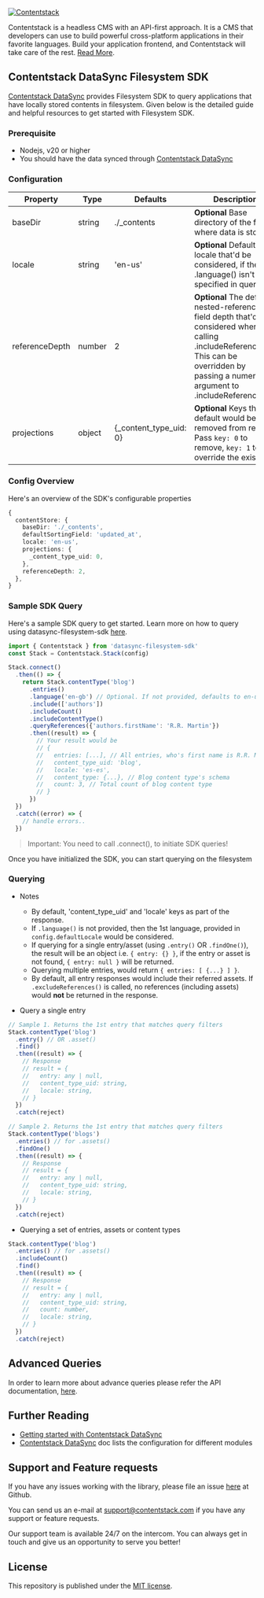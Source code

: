 [![Contentstack](https://www.contentstack.com/docs/static/images/contentstack.png)](https://www.contentstack.com/)

Contentstack is a headless CMS with an API-first approach. It is a CMS that developers can use to build powerful cross-platform applications in their favorite languages. Build your application frontend, and Contentstack will take care of the rest. [Read More](https://www.contentstack.com/).

## Contentstack DataSync Filesystem SDK

[Contentstack DataSync](https://www.contentstack.com/docs/guide/synchronization/contentstack-datasync) provides Filesystem SDK to query applications that have locally stored contents in filesystem. Given below is the detailed guide and helpful resources to get started with Filesystem SDK.

### Prerequisite

- Nodejs, v20 or higher
- You should have the data synced through [Contentstack DataSync](https://www.contentstack.com/docs/guide/synchronization/contentstack-datasync)

### Configuration

|Property|Type|Defaults|Description|
|--|--|--|--|
|baseDir|string|./_contents|**Optional** Base directory of the folder where data is stored.|
|locale|string|'en-us'|**Optional** Default locale that'd be considered, if the .language() isn't specified in queries|
|referenceDepth|number|2|**Optional** The default nested-reference-field depth that'd be considered when calling .includeReferences(). This can be overridden by passing a numerical argument to .includeReferences(4)|
|projections|object|{_content_type_uid: 0}|**Optional** Keys that by default would be removed from results. Pass `key: 0` to remove, `key: 1` to override the existing..|

### Config Overview

Here's an overview of the SDK's configurable properties

```ts
{
  contentStore: {
    baseDir: './_contents',
    defaultSortingField: 'updated_at',
    locale: 'en-us',
    projections: {
      _content_type_uid: 0,
    },
    referenceDepth: 2,
  },
}
```

### Sample SDK Query

Here's a sample SDK query to get started. Learn more on how to query using datasync-filesystem-sdk [here](https://contentstack.github.io/datasync-filesystem-sdk/).

```ts
import { Contentstack } from 'datasync-filesystem-sdk'
const Stack = Contentstack.Stack(config)

Stack.connect()
  .then(() => {
    return Stack.contentType('blog')
      .entries()
      .language('en-gb') // Optional. If not provided, defaults to en-us
      .include(['authors'])
      .includeCount()
      .includeContentType()
      .queryReferences({'authors.firstName': 'R.R. Martin'})
      .then((result) => {
        // Your result would be
        // {
        //   entries: [...], // All entries, who's first name is R.R. Martin
        //   content_type_uid: 'blog',
        //   locale: 'es-es',
        //   content_type: {...}, // Blog content type's schema
        //   count: 3, // Total count of blog content type
        // }
      })
  })
  .catch((error) => {
    // handle errors..
  })
```
> Important: You need to call .connect(), to initiate SDK queries!

Once you have initialized the SDK, you can start querying on the filesystem

### Querying
- Notes
  - By default, 'content_type_uid' and 'locale' keys as part of the response.
  - If `.language()` is not provided, then the 1st language, provided in `config.defaultLocale` would be considered.
  - If querying for a single entry/asset (using `.entry()` OR `.findOne()`), the result will be an object i.e. `{ entry: {} }`, if the entry or asset is not found, `{ entry: null }` will be returned.
  - Querying multiple entries, would return `{ entries: [ {...} ] }`.
  - By default, all entry responses would include their referred assets. If `.excludeReferences()` is called, no references (including assets) would **not** be returned in the response.

- Query a single entry
```ts
// Sample 1. Returns the 1st entry that matches query filters
Stack.contentType('blog')
  .entry() // OR .asset()
  .find()
  .then((result) => {
    // Response
    // result = {
    //   entry: any | null,
    //   content_type_uid: string,
    //   locale: string,
    // }
  })
  .catch(reject)

// Sample 2. Returns the 1st entry that matches query filters
Stack.contentType('blogs')
  .entries() // for .assets() 
  .findOne()
  .then((result) => {
    // Response
    // result = {
    //   entry: any | null,
    //   content_type_uid: string,
    //   locale: string,
    // }
  })
  .catch(reject)
```

- Querying a set of entries, assets or content types
```ts
Stack.contentType('blog')
  .entries() // for .assets() 
  .includeCount()
  .find()
  .then((result) => {
    // Response
    // result = {
    //   entry: any | null,
    //   content_type_uid: string,
    //   count: number,
    //   locale: string,
    // }
  })
  .catch(reject)
```

## Advanced Queries

In order to learn more about advance queries please refer the API documentation, [here](https://contentstack.github.io/datasync-filesystem-sdk/).
  
## Further Reading
- [Getting started with Contentstack DataSync](https://www.contentstack.com/docs/developers/develop-apps-with-datasync/get-started-with-contentstack-datasync) 
- [Contentstack DataSync](https://www.contentstack.com/docs/developers/develop-apps-with-datasync/configuration-files-for-contentstack-datasync) doc lists the configuration for different modules

## Support and Feature requests

If you have any issues working with the library, please file an issue [here](https://github.com/contentstack/datasync-filesystem-sdk/issues) at Github.

You can send us an e-mail at [support@contentstack.com](mailto:support@contentstack.com) if you have any support or feature requests.

Our support team is available 24/7 on the intercom. You can always get in touch and give us an opportunity to serve you better!

## License

This repository is published under the [MIT license](./LICENSE).
